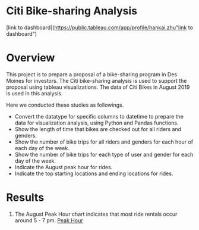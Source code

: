 # Citi Bike-sharing Analysis
[link to dashboard](https://public.tableau.com/app/profile/hankai.zhu"link to dashboard")

# Overview
This project is to prepare a proposal of a bike-sharing  program in Des Moines for investors. The Citi bike-sharing analysis is used to support the proposal using tableau visualizations. The data of Citi Bikes in August 2019 is used in this analysis.

Here we conducted these studies as followings.
- Convert the datatype for specific columns to datetime to prepare the data for visualization analysis, using Python and Pandas functions.
- Show the length of time that bikes are checked out for all riders and genders.
- Show the number of bike trips for all riders and genders for each hour of each day of the week.
- Show the number of bike trips for each type of user and gender for each day of the week.
- Indicate the August peak hour for rides.
- Indicate the top starting locations and ending locations for rides.

# Results
1. The August Peak Hour chart indicates that most ride rentals occur around 5 - 7 pm.
[Peak Hour](https://github.com/hankai26/bikesharing/blob/main/Images/August%20Peak%20Hours.png)

